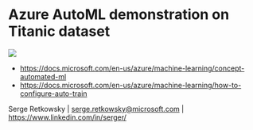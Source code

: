 # Azure AutoML demonstration on Titanic dataset

<img src="https://camo.githubusercontent.com/a47c02bed2837632f2b250c861aef920ca144249/68747470733a2f2f646f63732e6d6963726f736f66742e636f6d2f6b6f2d6b722f617a7572652f6d616368696e652d6c6561726e696e672f736572766963652f6d656469612f686f772d746f2d6175746f6d617465642d6d6c2f6175746f6d6c2d636f6e636570742d6469616772616d322e706e67">

* https://docs.microsoft.com/en-us/azure/machine-learning/concept-automated-ml
* https://docs.microsoft.com/en-us/azure/machine-learning/how-to-configure-auto-train

Serge Retkowsky | serge.retkowsky@microsoft.com | https://www.linkedin.com/in/serger/
